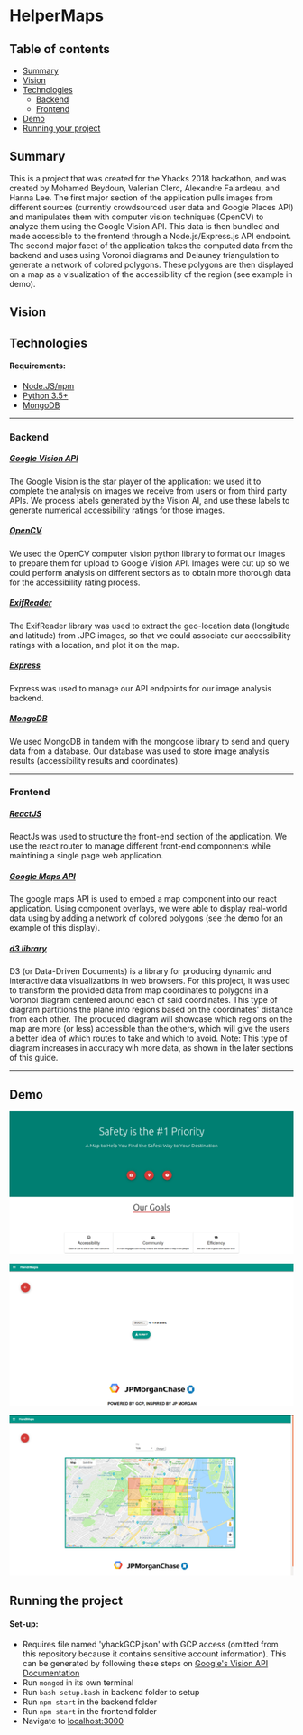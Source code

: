 # HelperMaps

## Table of contents

* [Summary](#summary)
* [Vision](#vision)
* [Technologies](#technologies)
	* [Backend](#backend)
	* [Frontend](#frontend)
* [Demo](#demo)
* [Running your project](#running-the-project)

## Summary
This is a project that was created for the Yhacks 2018 hackathon, and was created by Mohamed Beydoun, Valerian Clerc, Alexandre Falardeau, and Hanna Lee. The first major section of the application pulls images from different sources (currently crowdsourced user data and Google Places API) and manipulates them with computer vision techniques (OpenCV) to analyze them using the Google Vision API. This data is then bundled and made accessible to the frontend through a Node.js/Express.js API endpoint. The second major facet of the application takes the computed data from the backend and uses using Voronoi diagrams and Delauney triangulation to generate a network of colored polygons. These polygons are then displayed on a map as a visualization of the accessibility of the region (see example in demo).
<!-- Talk about yale hacks and general description here -->
## Vision
<!-- Talk about the use case, the challenge and etc -->

## Technologies

#### Requirements:
- [Node.JS/npm](https://nodejs.org/en/)
- [Python 3.5+](https://www.python.org/)
- [MongoDB](https://www.mongodb.com/)

*****

### Backend

##### [Google Vision API](https://cloud.google.com/vision/)

The Google Vision is the star player of the application: we used it to complete the analysis on images we receive from users or from third party APIs. We process labels generated by the Vision AI, and use these labels to generate numerical accessibility ratings for those images.

##### [OpenCV](https://opencv-python-tutroals.readthedocs.io/en/latest/py_tutorials/py_tutorials.html)
We used the OpenCV computer vision python library to format our images to prepare them for upload to Google Vision API. Images were cut up so we could perform analysis on different sectors as to obtain more thorough data for the accessibility rating process.

##### [ExifReader](https://github.com/mattiasw/ExifReader)
The ExifReader library was used to extract the geo-location data (longitude and latitude) from .JPG images, so that we could associate our accessibility ratings with a location, and plot it on the map.

##### [Express](https://expressjs.com/)

Express was used to manage our API endpoints for our image analysis backend.

##### [MongoDB](https://www.mongodb.com/)

We used MongoDB in tandem with the mongoose library to send and query data from a database. Our database was used to store image analysis results (accessibility results and coordinates).

*****

### Frontend

##### [ReactJS](https://reactjs.org/)

ReactJs was used to structure the front-end section of the application. We use the react router to manage different front-end componnents while maintining a single page web application.

##### [Google Maps API](https://developers.google.com/maps/documentation/)

The google maps API is used to embed a map component into our react application. Using component overlays, we were able to display real-world data using by adding a network of colored polygons (see the demo for an example of this display).

##### [d3 library](https://d3js.org/)

D3 (or Data-Driven Documents) is a library for producing dynamic and interactive data visualizations in web browsers. For this project, it was used to transform the provided data from map coordinates to polygons in a Voronoi diagram centered around each of said coordinates. This type of diagram partitions the plane into regions based on the coordinates' distance from each other. The produced diagram will showcase which regions on the map are more (or less) accessible than the others, which will give the users a better idea of which routes to take and which to avoid.
Note: This type of diagram increases in accuracy wih more data, as shown in the later sections of this guide.

******

## Demo

![](/readme-images/home.png?raw=true)

![](/readme-images/upload.png?raw=true)

![](/readme-images/map1.png?raw=true)

## Running the project

#### Set-up:
* Requires file named 'yhackGCP.json' with GCP access (omitted from this repository because it contains sensitive account information). This can be generated by following these steps on [Google's Vision API Documentation](https://cloud.google.com/vision/docs/quickstart-client-libraries)
* Run `mongod` in its own terminal
* Run `bash setup.bash` in backend folder to setup
* Run `npm start` in the backend folder
* Run `npm start` in the frontend folder
* Navigate to [localhost:3000](http://localhost:3000)




